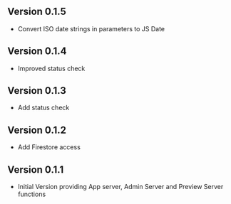## Version 0.1.5
- Convert ISO date strings in parameters to JS Date

## Version 0.1.4
- Improved status check

## Version 0.1.3
- Add status check

## Version 0.1.2
- Add Firestore access

## Version 0.1.1
- Initial Version providing App server, Admin Server and Preview Server functions
